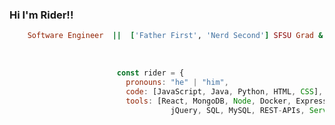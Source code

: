 ### Hi I'm Rider!!                                                  

```ruby
    Software Engineer  ||  ['Father First', 'Nerd Second'] SFSU Grad & UC Davis Certified
```
<br>

```javascript
                        const rider = {
                          pronouns: "he" | "him",
                          code: [JavaScript, Java, Python, HTML, CSS],
                          tools: [React, MongoDB, Node, Docker, Express.js, OOP, TDD
                                    jQuery, SQL, MySQL, REST-APIs, Server-Side API's]
```
